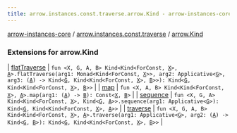 ```yaml
---
title: arrow.instances.const.traverse.arrow.Kind - arrow-instances-core
---
```


[arrow-instances-core](../../index.html) / [arrow.instances.const.traverse](../index.html) / [arrow.Kind](./index.html)

### Extensions for arrow.Kind

| [flatTraverse](flat-traverse.html) | `fun <X, G, A, B> Kind<Kind<ForConst, `[`X`](flat-traverse.html#X)`>, `[`A`](flat-traverse.html#A)`>.flatTraverse(arg1: Monad<Kind<ForConst, `[`X`](flat-traverse.html#X)`>>, arg2: Applicative<`[`G`](flat-traverse.html#G)`>, arg3: (`[`A`](flat-traverse.html#A)`) -> Kind<`[`G`](flat-traverse.html#G)`, Kind<Kind<ForConst, `[`X`](flat-traverse.html#X)`>, `[`B`](flat-traverse.html#B)`>>): Kind<`[`G`](flat-traverse.html#G)`, Kind<Kind<ForConst, `[`X`](flat-traverse.html#X)`>, `[`B`](flat-traverse.html#B)`>>` |
| [map](map.html) | `fun <X, A, B> Kind<Kind<ForConst, `[`X`](map.html#X)`>, `[`A`](map.html#A)`>.map(arg1: (`[`A`](map.html#A)`) -> `[`B`](map.html#B)`): Const<`[`X`](map.html#X)`, `[`B`](map.html#B)`>` |
| [sequence](sequence.html) | `fun <X, G, A> Kind<Kind<ForConst, `[`X`](sequence.html#X)`>, Kind<`[`G`](sequence.html#G)`, `[`A`](sequence.html#A)`>>.sequence(arg1: Applicative<`[`G`](sequence.html#G)`>): Kind<`[`G`](sequence.html#G)`, Kind<Kind<ForConst, `[`X`](sequence.html#X)`>, `[`A`](sequence.html#A)`>>` |
| [traverse](traverse.html) | `fun <X, G, A, B> Kind<Kind<ForConst, `[`X`](traverse.html#X)`>, `[`A`](traverse.html#A)`>.traverse(arg1: Applicative<`[`G`](traverse.html#G)`>, arg2: (`[`A`](traverse.html#A)`) -> Kind<`[`G`](traverse.html#G)`, `[`B`](traverse.html#B)`>): Kind<`[`G`](traverse.html#G)`, Kind<Kind<ForConst, `[`X`](traverse.html#X)`>, `[`B`](traverse.html#B)`>>` |

